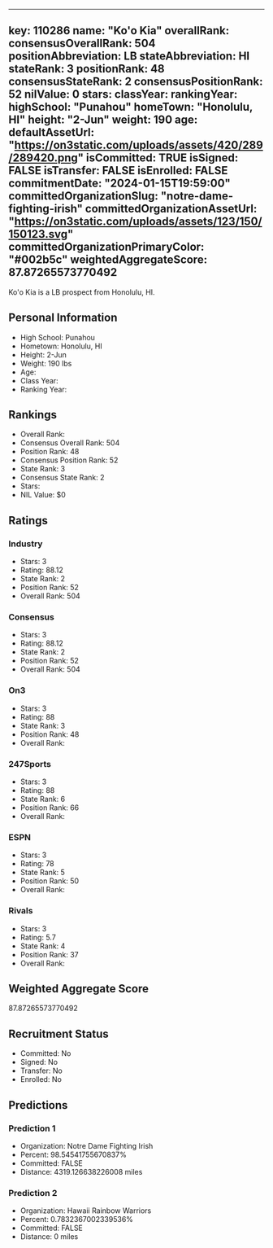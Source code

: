 ---
  key: 110286
  name: "Ko'o Kia"
  overallRank: 
  consensusOverallRank: 504
  positionAbbreviation: LB
  stateAbbreviation: HI
  stateRank: 3
  positionRank: 48
  consensusStateRank: 2
  consensusPositionRank: 52
  nilValue: 0
  stars: 
  classYear: 
  rankingYear: 
  highSchool: "Punahou"
  homeTown: "Honolulu, HI"
  height: "2-Jun"
  weight: 190
  age: 
  defaultAssetUrl: "https://on3static.com/uploads/assets/420/289/289420.png"
  isCommitted: TRUE
  isSigned: FALSE
  isTransfer: FALSE
  isEnrolled: FALSE
  commitmentDate: "2024-01-15T19:59:00"
  committedOrganizationSlug: "notre-dame-fighting-irish"
  committedOrganizationAssetUrl: "https://on3static.com/uploads/assets/123/150/150123.svg"
  committedOrganizationPrimaryColor: "#002b5c"
  weightedAggregateScore: 87.87265573770492
  ---
  
  Ko'o Kia is a LB prospect from Honolulu, HI.
  
  ## Personal Information
  - High School: Punahou
  - Hometown: Honolulu, HI
  - Height: 2-Jun
  - Weight: 190 lbs
  - Age: 
  - Class Year: 
  - Ranking Year: 
  
  ## Rankings
  - Overall Rank: 
  - Consensus Overall Rank: 504
  - Position Rank: 48
  - Consensus Position Rank: 52
  - State Rank: 3
  - Consensus State Rank: 2
  - Stars: 
  - NIL Value: $0
  
  ## Ratings
  
  ### Industry
  - Stars: 3
  - Rating: 88.12
  - State Rank: 2
  - Position Rank: 52
  - Overall Rank: 504
  
  ### Consensus
  - Stars: 3
  - Rating: 88.12
  - State Rank: 2
  - Position Rank: 52
  - Overall Rank: 504
  
  ### On3
  - Stars: 3
  - Rating: 88
  - State Rank: 3
  - Position Rank: 48
  - Overall Rank: 
  
  ### 247Sports
  - Stars: 3
  - Rating: 88
  - State Rank: 6
  - Position Rank: 66
  - Overall Rank: 
  
  ### ESPN
  - Stars: 3
  - Rating: 78
  - State Rank: 5
  - Position Rank: 50
  - Overall Rank: 
  
  ### Rivals
  - Stars: 3
  - Rating: 5.7
  - State Rank: 4
  - Position Rank: 37
  - Overall Rank: 
  
  ## Weighted Aggregate Score
  87.87265573770492
  
  ## Recruitment Status
  - Committed: No
  - Signed: No
  - Transfer: No
  - Enrolled: No
  
  
  
  ## Predictions
  
  ### Prediction 1
  - Organization: Notre Dame Fighting Irish
  - Percent: 98.54541755670837%
  - Committed: FALSE
  - Distance: 4319.126638226008 miles
  
  ### Prediction 2
  - Organization: Hawaii Rainbow Warriors
  - Percent: 0.7832367002339536%
  - Committed: FALSE
  - Distance: 0 miles
  